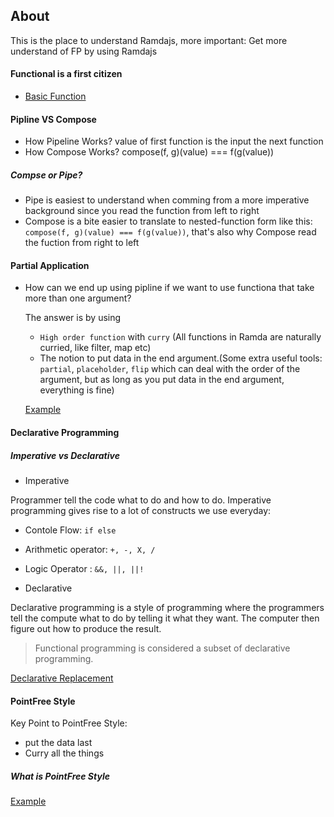 ## About

This is the place to understand Ramdajs, more important: Get more understand of FP by using Ramdajs

#### Functional is a first citizen

* [Basic Function](1.functional.js)

#### Pipline VS Compose

* How Pipeline Works? value of first function is the input the next function
* How Compose Works? compose(f, g)(value) === f(g(value))

##### Compse or Pipe?
* Pipe is easiest to understand when comming from a more imperative background since you read the function from left to right
* Compose is a bite easier to translate to nested-function form like this: `compose(f, g)(value) === f(g(value))`, that's also why Compose read the fuction from right to left

#### Partial Application

* How can we end up using pipline if we want to use functiona that take more than one argument?

  The answer is by using
    * `High order function` with `curry` (All functions in Ramda are naturally curried, like filter, map etc)
    * The notion to put data in the end argument.(Some extra useful tools: `partial`, `placeholder`, `flip` which can deal with the order of the argument, but as long as you put data in the end argument, everything is fine)

  [Example](3.partial_application.js)

#### Declarative Programming

##### Imperative vs Declarative

* Imperative

Programmer tell the code what to do and how to do. Imperative programming gives rise to a lot of constructs we use everyday:
  * Contole Flow: `if else`
  * Arithmetic operator: `+, -, X, /`
  * Logic Operator : `&&, ||, ||!`

* Declarative

Declarative programming is a style of programming where the programmers tell the compute what to do by telling it what they want. The computer then figure out how to produce the result.

> Functional programming is considered a subset of declarative programming.

[Declarative Replacement](4.declarative_programming.js)

#### PointFree Style

Key Point to PointFree Style:
*  put the data last
*  Curry all the things

##### What is PointFree Style

[Example](5.pointfree.js)
